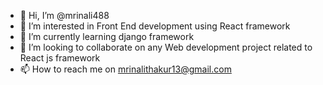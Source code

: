 - 👋 Hi, I’m @mrinali488
- 👀 I’m interested in Front End development using React framework
- 🌱 I’m currently learning django framework
- 💞️ I’m looking to collaborate on any Web development project related to React js framework
- 📫 How to reach me on mrinalithakur13@gmail.com

<!---
mrinali488/mrinali488 is a ✨ special ✨ repository because its `README.md` (this file) appears on your GitHub profile.
You can click the Preview link to take a look at your changes.
--->

